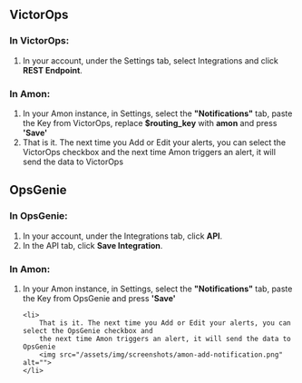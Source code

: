 <h2 id="victorops">VictorOps</h2>
<h3>In VictorOps:</h3>
<ol>
	<li>In your account, under the Settings tab, select Integrations and click <strong>REST Endpoint</strong>.
		<img src="/assets/img/screenshots/victorops-restendpoint.png" alt="">
	</li>
</ol>
<h3>In Amon:</h3>
<ol>
	<li>In your Amon instance, in Settings, select the <strong>"Notifications"</strong> tab, 
		paste the Key from VictorOps, replace <strong>$routing_key</strong> with <strong>amon</strong>  and press <strong>'Save'</strong>
		<img src="/assets/img/screenshots/amon-victorops.png" alt="">
	</li>
	<li>
		That is it. The next time you Add or Edit your alerts, you can select the VictorOps checkbox and 
		the next time Amon triggers an alert, it will send the data to VictorOps
		<img src="/assets/img/screenshots/amon-add-notification.png" alt="">
	</li>
</ol>
<h2 id="opsgenie">OpsGenie</h2>
<h3>In OpsGenie:</h3>
<ol>
	<li>In your account, under the Integrations tab, click <strong>API</strong>.
		<img src="/assets/img/screenshots/opsgenie-api-key.png" alt="">
	</li>
	<li>In the API tab, click <strong>Save Integration</strong>.
		<img src="/assets/img/screenshots/opsgenie-save-integration.png" alt="">
	</li>
</ol>
<h3>In Amon:</h3>
<ol>
	<li>In your Amon instance, in Settings, select the <strong>"Notifications"</strong> tab, 
		paste the Key from OpsGenie and press <strong>'Save'</strong>
		<img src="/assets/img/screenshots/amon-opsgenie.png" alt="">
	</li>


	<li>
		That is it. The next time you Add or Edit your alerts, you can select the OpsGenie checkbox and 
		the next time Amon triggers an alert, it will send the data to OpsGenie
		<img src="/assets/img/screenshots/amon-add-notification.png" alt="">
	</li>
</ol>
